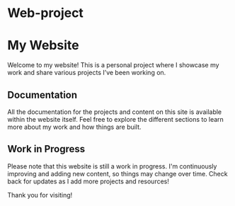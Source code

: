 # Web-project

# My Website

Welcome to my website! This is a personal project where I showcase my work and share various projects I’ve been working on.

## Documentation

All the documentation for the projects and content on this site is available within the website itself. Feel free to explore the different sections to learn more about my work and how things are built.

## Work in Progress

Please note that this website is still a work in progress. I'm continuously improving and adding new content, so things may change over time. Check back for updates as I add more projects and resources!

Thank you for visiting!
